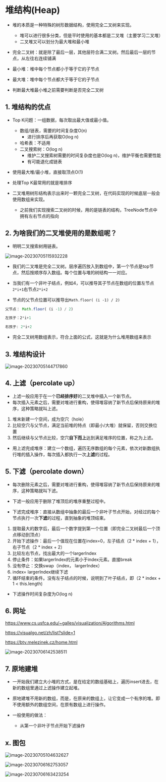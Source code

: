 # 堆结构(Heap)

+ 堆的本质是一种特殊的树形数据结构，使用完全二叉树来实现。
  + 堆可以进行很多分类，但是平时使用的基本都是二叉堆（主要学习二叉堆）
  + 二叉堆又可以划分为最大堆和最小堆
+ 完全二叉树：就是除了最后一层，其他层符合满二叉树。然后最后一层的节点，从左往右连续铺满

+ 最小堆：堆中每个节点都小于等于它的子节点
+ 最大堆：堆中每个节点都大于等于它的子节点
+ 判断最大堆最小堆之前需要判断是否完全二叉树

## 1. 堆结构的优点

+ Top K问题：一组数据，每次取出最大值或最小值。
  + 数组/链表，需要的时间复杂度O(n)
    + 进行排序后再获取O(log n)
  + 哈希表：不适用
  + 二叉搜索树：O(log n)
    + 维护二叉搜索树需要的时间复杂度也是O(log n)，维护平衡也需要性能
    + 有可能退化成链表

+ 使用最大堆/最小堆，直接取顶点O(1)
+ 处理Top K最常用的就是堆排序
+ 二叉堆用树形结构表示出来时一颗完全二叉树，在代码实现的时候底层一般会使用数组来实现。
  + 之前我们实现搜索二叉树的时候，用的是链表的结构，TreeNode节点中拥有左右节点的指向

## 2. 为啥我们的二叉堆使用的是数组呢？

+ 明明二叉搜索树用链表。

![image-20230705115932228](堆结构.assets/image-20230705115932228.png)

+ 我们的二叉堆是完全二叉树。层序遍历放入到数组中，第一个节点是top节点，然后按顺序存入数组。每个位置与堆的树结构一一对应。

+ 当我们有一个非叶子结点，例如4，可以推导其子节点在数组的位置左节点`2*i+1`右节点`2*i+2`
+ 节点的父节点位置可以推导出`Math.floor( (i -1) / 2)`

```js
父节点： Math.floor( (i -1) / 2)

左孩子：2*i+1

右孩子: 2*i+2
```

+ 完全二叉树用数组表示，符合上面的公式，这就是为什么堆用数组来表示

## 3. 堆结构设计

![image-20230705144717860](堆结构.assets/image-20230705144717860.png)

## 4. 上滤（percolate up）

+ 上滤一般应用于在一个**已经排序好**的二叉堆中插入一个新节点。
+ 每次插入元素之后，需要对堆进行重构，使得堆容纳了新节点后保持原来的堆序，这种策略就叫上滤。

1. 堆末新建一个空间，成为空穴（hole）
2. 比较空穴与父节点，满足当前堆的特点（即最小/大堆）就保留，否则交换位置
3. 然后继续与父节点比较，空穴**自下而上**达到满足堆序的位置，称之为上滤。

+ 用上滤完成堆序：建立一个数组，遍历无序数组的每个元素，依次对新数组执行堆的插入操作，每次插入都执行一次**上滤**的过程。

## 5. 下滤（percolate down）

+ 每次删除元素之后，需要对堆进行重构，使得堆容纳了新节点后保持原来的堆序，这种策略就叫下滤。

+ 下滤一般应用于删除了堆顶后的堆序重整过程中。

+ 下滤完成堆序：直接从数组中抽象的最后一个非叶子节点开始，对经过的每个节点执行一次**下滤**的过程，直到抽象的堆顶结束。

1. 提取最大的数字后，最后一个数字提到第一个位置（即完全二叉树最后一个顶点移动到顶点）
2. 开始下滤操作：最后一个值现在位置在index=0，左子结点（2 * index + 1），右子节点（2 * index + 2）
3. 比较左右节点，找出最大的一个largerIndex
4. 停止条件：如果largerIndex的元素小于index元素。直接break
5. 没有停止：交换swap（index， largerIndex）
6. index= largerIndex继续下滤
7. 循环结束的条件。没有左子结点的时候，说明到了叶子结点，即（2 * index + 1 < this.length)

+ 下滤操作时间复杂度为O(log n)



## 6. 网址

https://www.cs.usfca.edu/~galles/visualization/Algorithms.html

https://visualgo.net/zh/list?slide=1

https://btv.melezinek.cz/home.html

![image-20230706142538511](堆结构.assets/image-20230706142538511.png)

## 7. 原地建堆

+ 一开始我们建立大小堆的方式，是在给定的数组基础上，遍历insert进去，在新的数组里通过上滤操作建立起堆。
+ 原地建堆不用新的数组，而是，在原来的数组上，让它变成一个有序的堆。即不使用额外的数组空间，在原有数组上进行操作。

+ 一般使用的做法：
  + 从第一个非叶子节点开始下滤操作









## x. 图包

![image-20230705104632627](堆结构.assets/image-20230705104632627.png)

![image-20230706162753057](堆结构.assets/image-20230706162753057.png)

![image-20230706163423254](堆结构.assets/image-20230706163423254.png)



